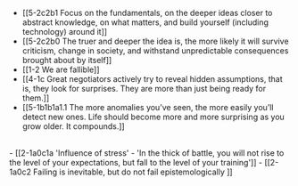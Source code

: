 - [[5-2c2b1 Focus on the fundamentals, on the deeper ideas closer to abstract knowledge, on what matters, and build yourself (including technology) around it]]
- [[5-2c2b0 The truer and deeper the idea is, the more likely it will survive criticism, change in society, and withstand unpredictable consequences brought about by itself]]
- [[1-2 We are fallible]]
- [[4-1c Great negotiators actively try to reveal hidden assumptions, that is, they look for surprises. They are more than just being ready for them.]]
- [[5-1b1b1a1.1 The more anomalies you’ve seen, the more easily you’ll detect new ones. Life should become more and more surprising as you grow older. It compounds.]]
<br>
- [[2-1a0c1a 'Influence of stress' - 'In the thick of battle, you will not rise to the level of your expectations, but fall to the level of your training']]
- [[2-1a0c2 Failing is inevitable, but do not fail epistemologically ]]
